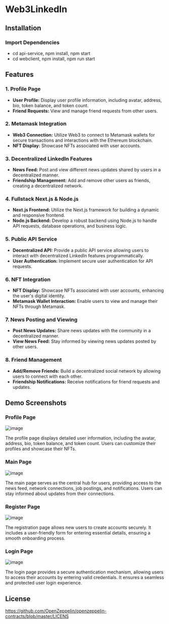# Web3LinkedIn
## Installation
### Import Dependencies
- cd api-service, npm install, npm start
- cd webclient, npm install, npm run start

## Features

### 1. Profile Page

- **User Profile:** Display user profile information, including avatar, address, bio, token balance, and token count.
- **Friend Requests:** View and manage friend requests from other users.

### 2. Metamask Integration

- **Web3 Connection:** Utilize Web3 to connect to Metamask wallets for secure transactions and interactions with the Ethereum blockchain.
- **NFT Display:** Showcase NFTs associated with user accounts.

### 3. Decentralized LinkedIn Features

- **News Feed:** Post and view different news updates shared by users in a decentralized manner.
- **Friendship Management:** Add and remove other users as friends, creating a decentralized network.

### 4. Fullstack Next.js & Node.js

- **Next.js Frontend:** Utilize the Next.js framework for building a dynamic and responsive frontend.
- **Node.js Backend:** Develop a robust backend using Node.js to handle API requests, database operations, and business logic.

### 5. Public API Service

- **Decentralized API:** Provide a public API service allowing users to interact with decentralized LinkedIn features programmatically.
- **User Authentication:** Implement secure user authentication for API requests.

### 6. NFT Integration

- **NFT Display:** Showcase NFTs associated with user accounts, enhancing the user's digital identity.
- **Metamask Wallet Interaction:** Enable users to view and manage their NFTs through Metamask.

### 7. News Posting and Viewing

- **Post News Updates:** Share news updates with the community in a decentralized manner.
- **View News Feed:** Stay informed by viewing news updates posted by other users.

### 8. Friend Management

- **Add/Remove Friends:** Build a decentralized social network by allowing users to connect with each other.
- **Friendship Notifications:** Receive notifications for friend requests and updates.


## Demo Screenshots
### Profile Page

![image](https://github.com/Amina899/BlockFinal/assets/124548089/3bcdcd3d-51b0-439d-aa4f-9d49ce00db3b)

The profile page displays detailed user information, including the avatar, address, bio, token balance, and token count. Users can customize their profiles and showcase their NFTs.

### Main Page

![image](https://github.com/Amina899/BlockFinal/assets/124548089/db13d95d-594e-4e1b-9b8e-3ebb4aeaebce)

The main page serves as the central hub for users, providing access to the news feed, network connections, job postings, and notifications. Users can stay informed about updates from their connections.

### Register Page

![image](https://github.com/Amina899/BlockFinal/assets/124548089/2b2d9801-bfca-4429-9965-c87f86f8ded5)

The registration page allows new users to create accounts securely. It includes a user-friendly form for entering essential details, ensuring a smooth onboarding process.

### Login Page

![image](https://github.com/Amina899/BlockFinal/assets/124548089/e50f7da2-84d2-4c62-9859-9700da6315b2)

The login page provides a secure authentication mechanism, allowing users to access their accounts by entering valid credentials. It ensures a seamless and protected user login experience.


## License
https://github.com/OpenZeppelin/openzeppelin-contracts/blob/master/LICENS
